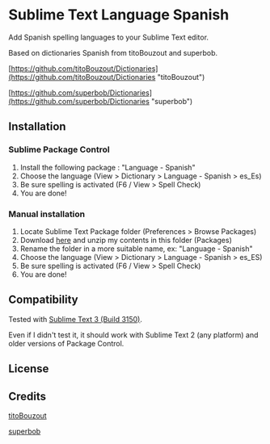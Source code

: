 Sublime Text Language Spanish
=============================

Add Spanish spelling languages to your Sublime Text editor.

Based on dictionaries Spanish from titoBouzout and superbob.

[https://github.com/titoBouzout/Dictionaries](https://github.com/titoBouzout/Dictionaries "titoBouzout")

[https://github.com/superbob/Dictionaries](https://github.com/superbob/Dictionaries "superbob")


Installation
------------

### Sublime Package Control

  1. Install the following package : "Language - Spanish"
  2. Choose the language (View > Dictionary > Language - Spanish > es_Es)
  3. Be sure spelling is activated (F6 / View > Spell Check)
  4. You are done!

### Manual installation

  1. Locate Sublime Text Package folder (Preferences > Browse Packages)
  2. Download [here](https://nodeload.github.com/CAERMALO/Language_-_Spanish/zip/master "Download manual package") and unzip my contents in this folder (Packages)
  3. Rename the folder in a more suitable name, ex: "Language - Spanish"
  4. Choose the language (View > Dictionary > Language - Spanish > es_ES)
  5. Be sure spelling is activated (F6 / View > Spell Check)
  6. You are done!

Compatibility
-------------

Tested with [Sublime Text 3 (Build 3150)](http://www.sublimetext.com/3 "Sublime Text 3 (Build 3150)").

Even if I didn't test it, it should work with Sublime Text 2 (any platform) and older versions of Package Control.

License
-------



Credits
-------

[titoBouzout](https://github.com/titoBouzout/Dictionaries "titoBouzout")

[superbob](https://github.com/superbob/Dictionaries "superbob")

